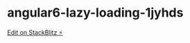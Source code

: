 # angular6-lazy-loading-1jyhds

[Edit on StackBlitz ⚡️](https://stackblitz.com/edit/angular6-lazy-loading-1jyhds)